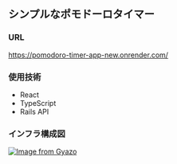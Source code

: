 ## シンプルなポモドーロタイマー
### URL
https://pomodoro-timer-app-new.onrender.com/

### 使用技術
- React
- TypeScript
- Rails API

### インフラ構成図
[![Image from Gyazo](https://i.gyazo.com/7dcab88694b1684d75c5b7f9af46e1f9.png)](https://gyazo.com/7dcab88694b1684d75c5b7f9af46e1f9)
